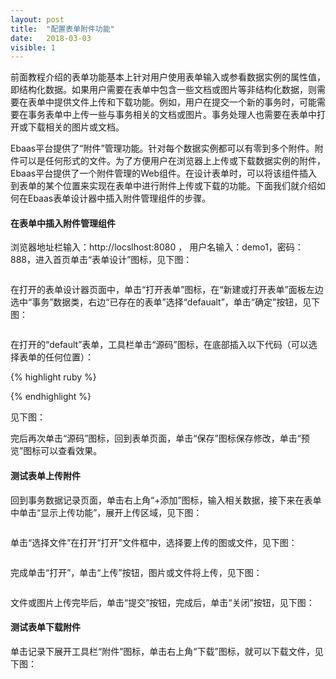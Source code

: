 ```yaml
---
layout: post
title:  "配置表单附件功能"
date:   2018-03-03
visible: 1
---
```


前面教程介绍的表单功能基本上针对用户使用表单输入或参看数据实例的属性值，即结构化数据。如果用户需要在表单中包含一些文档或图片等非结构化数据，则需要在表单中提供文件上传和下载功能。例如，用户在提交一个新的事务时，可能需要在事务表单中上传一些与事务相关的文档或图片。事务处理人也需要在表单中打开或下载相关的图片或文档。

Ebaas平台提供了“附件”管理功能。针对每个数据实例都可以有零到多个附件。附件可以是任何形式的文件。为了方便用户在浏览器上上传或下载数据实例的附件，Ebaas平台提供了一个附件管理的Web组件。在设计表单时，可以将该组件插入到表单的某个位置来实现在表单中进行附件上传或下载的功能。下面我们就介绍如何在Ebaas表单设计器中插入附件管理组件的步骤。

#### 在表单中插入附件管理组件

浏览器地址栏输入：http://locslhost:8080 ， 用户名输入：demo1，密码：888，进入首页单击“表单设计”图标，见下图：

<img src="{{'/assets/img/2018-03-03 配置表单附件功能1.png' | prepend: site.baseurl }}" alt="">

在打开的表单设计器页面中，单击“打开表单”图标，在“新建或打开表单”面板左边选中“事务”数据类，右边“已存在的表单”选择“defaualt”，单击“确定”按钮，见下图：

<img src="{{'/assets/2018-03-03 配置表单附件功能2.png' | prepend: site.baseurl }}" alt="">

在打开的“default”表单，工具栏单击“源码”图标，在底部插入以下代码（可以选择表单的任何位置）：

{% highlight ruby %}
<div class="row">
<div class="col col-md-12">
<div class="content"><attachments dbclass="dbclass" dbschema="dbschema" oid="oid"></attachments></div>
</div>
</div>
{% endhighlight %}

见下图：
<img src="{{'/assets/img/2018-03-03 配置表单附件功能4.png' | prepend: site.baseurl }}" alt="">

完后再次单击“源码”图标，回到表单页面，单击“保存”图标保存修改，单击“预览”图标可以查看效果。

#### 测试表单上传附件

回到事务数据记录页面，单击右上角“+添加”图标，输入相关数据，接下来在表单中单击“显示上传功能”，展开上传区域，见下图：

<img src="{{'/assets/2018-03-03 配置表单附件功能7.png' | prepend: site.baseurl }}" alt="">

单击“选择文件”在打开“打开”文件框中，选择要上传的图或文件，见下图：

<img src="{{'/assets/img/2018-03-03 配置表单附件功能8.png' | prepend: site.baseurl }}" alt="">

完成单击“打开”，单击“上传”按钮，图片或文件将上传，见下图：

<img src="{{'/assets/img/2018-03-03 配置表单附件功能9.png' | prepend: site.baseurl }}" alt="">

文件或图片上传完毕后，单击“提交”按钮，完成后，单击“关闭”按钮，见下图：
<img src="{{'/assets/img/2018-03-03 配置表单附件功能10.png' | prepend: site.baseurl }}" alt="">


#### 测试表单下载附件

单击记录下展开工具栏“附件”图标，单击右上角“下载”图标，就可以下载文件，见下图：

<img src="{{'/assets/img/2018-03-03 配置表单附件功能11.png' | prepend: site.baseurl }}" alt="">

